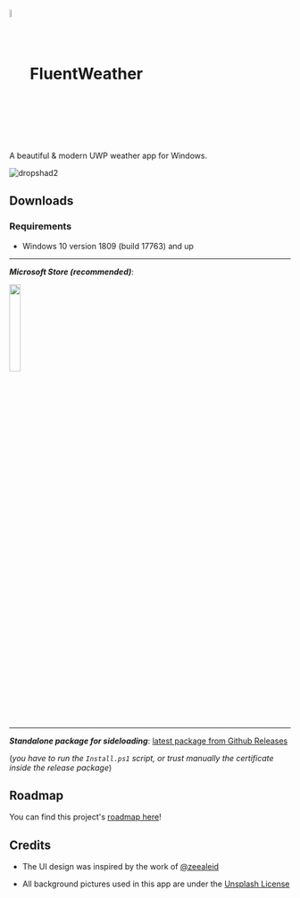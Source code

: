 <h1> <img align="center" src="https://github.com/Gabboxl/FluentWeather/assets/26819478/cc001a70-bfa4-4e3e-84cf-ea86652dcb98" width=6% height=6%> FluentWeather </h1>
A beautiful & modern UWP weather app for Windows.

![dropshad2](https://github.com/Gabboxl/FluentWeather/assets/26819478/4170effe-4594-415b-b1ca-02c61087f539)

## Downloads

### Requirements

* Windows 10 version 1809 (build 17763) and up

--------

 ***Microsoft Store (recommended)***:
 
 <a href="https://apps.microsoft.com/store/detail/9PFD136M8457?launch=true&mode=mini" > <img src="https://get.microsoft.com/images/en-US%20dark.svg" width=20% height=20%/> </a>

----

***Standalone package for sideloading***: [latest package from Github Releases](https://github.com/Gabboxl/FluentWeather/releases/latest)

(*you have to run the `Install.ps1` script, or trust manually the certificate inside the release package*)



## Roadmap

You can find this project's [roadmap here](https://github.com/users/Gabboxl/projects/6/views/1)!

## Credits

* The UI design was inspired by the work of [@zeealeid](https://twitter.com/zeealeid)

* All background pictures used in this app are under the [Unsplash License](https://unsplash.com/license)
